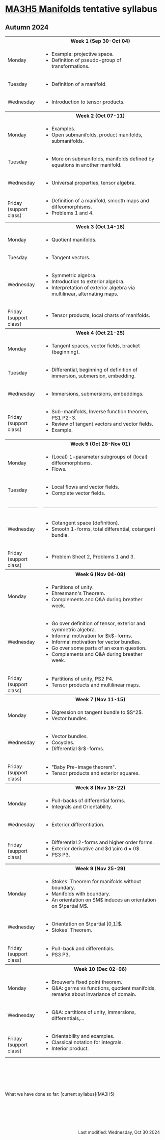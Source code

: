 <script type="text/javascript" id="MathJax-script" async
  src="https://cdn.jsdelivr.net/npm/mathjax@3/es5/tex-mml-chtml.js">
</script>
<script>
  MathJax = {
    tex: {
      inlineMath: [['$', '$']]
    }
  };
</script>

<!-- https://www.geeksforgeeks.org/how-to-reload-page-only-once-in-javascript/ -->
<script type='text/javascript'>
  (() => {
      if (window.localStorage) {
          if (!localStorage.getItem('reload')) {
              localStorage['reload'] = true;
              window.location.reload();
          } else {
              localStorage.removeItem('reload');
          }
      }
  })();
</script>
# [MA3H5 Manifolds](https://moodle.warwick.ac.uk/course/view.php?id=67177) tentative syllabus
## Autumn 2024

<table>
  <tbody>
<!--  ##################  Week 1  ################## -->
    <tr><th></th><th style="text-align: center">Week 1 (Sep 30-Oct 04)</th></tr>
    <tr><td>Monday</td>
      <td>
        <ul>
          <li>Example: projective space.</li>
          <li>Definition of pseudo-group of transformations.</li>
        </ul>
      </td>
    </tr>
    <tr><td>Tuesday</td>
      <td>
        <ul>
          <li>Definition of a manifold.</li>
        </ul>
      </td>
    </tr>
    <tr><td>Wednesday</td>
      <td>
        <ul>
          <li>Introduction to tensor products.</li>
        </ul>
      </td>
    </tr>
<!--  ##################  Week 2  ################## -->
    <tr><th></th><th style="text-align: center">Week 2 (Oct 07-11)</th></tr>
    <tr><td>Monday</td>
      <td>
        <ul>
          <li>Examples.</li>
          <li>Open submanifolds, product manifolds, submanifolds.</li>
        </ul>
      </td>
    </tr>
    <tr><td>Tuesday</td>
      <td>
        <ul>
          <li>More on submanifolds, manifolds defined by equations in another manifold.</li>
        </ul>
      </td>
    </tr>
    <tr><td>Wednesday</td>
      <td>
        <ul>
          <li>Universal properties, tensor algebra.</li>
        </ul>
      </td>
    </tr>
    <tr><td><p style="margin-bottom:0;">Friday</p><p style="margin : 0; padding-top:0;">(support class)</p></td>
      <td>
        <ul>
          <li>Definition of a manifold, smooth maps and diffeomorphisms.</li>
          <li>Problems 1 and 4.</li>
        </ul>
      </td>
    </tr>
<!--  ##################  Week 3  ################## -->
    <tr><th></th><th style="text-align: center">Week 3 (Oct 14-18)</th></tr>
    <tr><td>Monday</td>
      <td>
        <ul>
          <li>Quotient manifolds.</li>
        </ul>
      </td>
    </tr>
    <tr><td>Tuesday</td>
      <td>
        <ul>
          <li>Tangent vectors.</li>
        </ul>
      </td>
    </tr>
    <tr><td>Wednesday</td>
      <td>
        <ul>
          <li>Symmetric algebra.</li>
          <li>Introduction to exterior algebra.</li>
          <li>Interpretation of exterior algebra via multilinear, alternating maps.</li>
        </ul>
      </td>
    </tr>
    <tr><td><p style="margin-bottom:0;">Friday</p><p style="margin : 0; padding-top:0;">(support class)</p></td>
      <td>
        <ul>
          <li>Tensor products, local charts of manifolds.</li>
        </ul>
      </td>
    </tr>
<!--  ##################  Week 4  ################## -->
    <tr><th></th><th style="text-align: center">Week 4 (Oct 21-25)</th></tr>
    <tr><td>Monday</td>
      <td>
        <ul>
          <li>Tangent spaces, vector fields, bracket (beginning).</li>
        </ul>
      </td>
    </tr>
    <tr><td>Tuesday</td>
      <td>
        <ul>
          <li>Differential, beginning of definition of immersion, submersion, embedding.</li>
        </ul>
      </td>
    </tr>
    <tr><td>Wednesday</td>
      <td>
        <ul>
          <li>Immersions, submersions, embeddings.</li>
        </ul>
      </td>
    </tr>
    <tr><td><p style="margin-bottom:0;">Friday</p><p style="margin : 0; padding-top:0;">(support class)</p></td>
      <td>
        <ul>
          <li>Sub-manifolds, Inverse function theorem, PS1 P2-3.</li>
          <li>Review of tangent vectors and vector fields.</li>
          <li>Example.</li>
        </ul>
      </td>
    </tr>
<!--  ##################  Week 5  ################## -->
    <tr><th></th><th style="text-align: center">Week 5 (Oct 28-Nov 01)</th></tr>
    <tr><td>Monday</td>
      <td>
        <ul>
          <li>(Local) 1-parameter subgroups of (local) diffeomorphisms.</li>
          <li>Flows.</li>
        </ul>
      </td>
    </tr>
    <tr><td>Tuesday</td>
      <td>
        <ul>
          <li>Local flows and vector fields.</li>
          <li>Complete vector fields.</li>
        </ul>
      </td>
    </tr>
    <tr><td class="divider"><hr/></td><td class="divider"><hr/></td></tr>
    <tr><td>Wednesday</td>
      <td>
        <ul>
          <li>Cotangent space (definition).</li>
          <li>Smooth 1-forms, total differential, cotangent bundle.</li>
        </ul>
      </td>
    </tr>
    <tr><td><p style="margin-bottom:0;">Friday</p><p style="margin : 0; padding-top:0;">(support class)</p></td>
      <td>
        <ul>
          <li>Problem Sheet 2, Problems 1 and 3.</li>
        </ul>
      </td>
    </tr>
<!--  ##################  Week 6  ################## -->
    <tr><th></th><th style="text-align: center">Week 6 (Nov 04-08)</th></tr>
    <tr><td>Monday</td>
      <td>
        <ul>
          <li>Partitions of unity.</li>
          <li>Ehresmann's Theorem.</li>
          <li>Complements and Q&A during breather week.</li>
        </ul>
      </td>
    </tr>
    <tr><td>Wednesday</td>
      <td>
        <ul>
          <li>Go over definition of tensor, exterior and symmetric algebra.</li>
          <li>Informal motivation for $k$-forms.</li>
          <li>Informal motivation for vector bundles.</li>
          <li>Go over some parts of an exam question.</li>
          <li>Complements and Q&A during breather week.</li>
        </ul>
      </td>
    </tr>
    <tr><td><p style="margin-bottom:0;">Friday</p><p style="margin : 0; padding-top:0;">(support class)</p></td>
      <td>
        <ul>
          <li>Partitions of unity, PS2 P4.</li>
          <li>Tensor products and multilinear maps.</li>
        </ul>
      </td>
    </tr>
<!--  ##################  Week 7  ################## -->
    <tr><th></th><th style="text-align: center">Week 7 (Nov 11-15)</th></tr>
    <tr><td>Monday</td>
      <td>
        <ul>
          <li>Digression on tangent bundle to $S^2$.</li>
          <li>Vector bundles.</li>
        </ul>
      </td>
    </tr>
    <tr><td>Wednesday</td>
      <td>
        <ul>
          <li>Vector bundles.</li>
          <li>Cocycles.</li>
          <li>Differential $r$-forms.</li>
        </ul>
      </td>
    </tr>
    <tr><td><p style="margin-bottom:0;">Friday</p><p style="margin : 0; padding-top:0;">(support class)</p></td>
      <td>
        <ul>
          <li>"Baby Pre-image theorem".</li>
          <li>Tensor products and exterior squares.</li>
        </ul>
      </td>
    </tr>
<!--  ##################  Week 8  ################## -->
    <tr><th></th><th style="text-align: center">Week 8 (Nov 18-22)</th></tr>
    <tr><td>Monday</td>
      <td>
        <ul>
          <li>Pull-backs of differential forms.</li>
          <li>Integrals and Orientability.</li>
        </ul>
      </td>
    </tr>
    <tr><td>Wednesday</td>
      <td>
        <ul>
          <li>Exterior differentiation.</li>
        </ul>
      </td>
    </tr>
    <tr><td><p style="margin-bottom:0;">Friday</p><p style="margin : 0; padding-top:0;">(support class)</p></td>
      <td>
        <ul>
          <li>Differential 2-forms and higher order forms.</li>
          <li>Exterior derivative and $d \circ d = 0$.</li>
          <li>PS3 P3.</li>
        </ul>
      </td>
    </tr>
<!--  ##################  Week 9  ################## -->
    <tr><th></th><th style="text-align: center">Week 9 (Nov 25-29)</th></tr>
    <tr><td>Monday</td>
      <td>
        <ul>
          <li>Stokes' Theorem for manifolds without boundary.</li>
          <li>Manifolds with boundary.</li>
          <li>An orientation on $M$ induces an orientation on $\partial M$.</li>
        </ul>
      </td>
    </tr>
    <tr><td>Wednesday</td>
      <td>
        <ul>
          <li>Orientation on $\partial [0,1]$.</li>
          <li>Stokes' Theorem.</li>
        </ul>
      </td>
    </tr>
    <tr><td><p style="margin-bottom:0;">Friday</p><p style="margin : 0; padding-top:0;">(support class)</p></td>
      <td>
        <ul>
          <li>Pull-back and differentials.</li>
          <li>PS3 P3.</li>
        </ul>
      </td>
    </tr>
<!--  ##################  Week 10  ################## -->
    <tr><th></th><th style="text-align: center">Week 10 (Dec 02-06)</th></tr>
    <tr><td>Monday</td>
      <td>
        <ul>
          <li>Brouwer’s fixed point theorem.</li>
          <li>Q&A: germs vs functions, quotient manifolds, remarks about invariance of domain.</li>
        </ul>
      </td>
    </tr>
    <tr><td>Wednesday</td>
      <td>
        <ul>
          <li>Q&A: partitions of unity, immersions, differentials,...</li>
        </ul>
      </td>
    </tr>
    <tr><td><p style="margin-bottom:0;">Friday</p><p style="margin : 0; padding-top:0;">(support class)</p></td>
      <td>
        <ul>
          <li>Orientability and examples.</li>
          <li>Classical notation for integrals.</li>
          <li>Interior product.</li>
        </ul>
      </td>
    </tr>
  </tbody>
</table>
<p>&nbsp;</p><p>&nbsp;</p><p>&nbsp;</p>
What we have done so far: [current syllabus](MA3H5)
<p>&nbsp;</p><p>&nbsp;</p><p>&nbsp;</p>
<div style="text-align: right">Last modified: Wednesday, Oct 30 2024</div>
